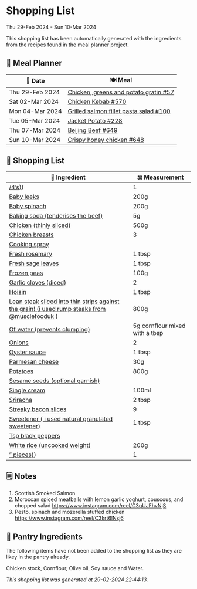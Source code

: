 # Shopping List

Thu 29-Feb 2024 - Sun 10-Mar 2024

This shopping list has been automatically generated with the ingredients from the recipes found in the meal planner project.

## 📅 Meal Planner

|📅 Date| 🍽️ Meal|
|----|----|
|Thu 29-Feb 2024|[Chicken, greens and potato gratin #57](https://github.com/jcallaghan/The-Cookbook/issues/57)|
|Sat 02-Mar 2024|[Chicken Kebab #570](https://github.com/jcallaghan/The-Cookbook/issues/570)|
|Mon 04-Mar 2024|[Grilled salmon fillet pasta salad #100](https://github.com/jcallaghan/The-Cookbook/issues/100)|
|Tue 05-Mar 2024|[Jacket Potato #228](https://github.com/jcallaghan/The-Cookbook/issues/228)|
|Thu 07-Mar 2024|[Beijing Beef #649](https://github.com/jcallaghan/The-Cookbook/issues/649)|
|Sun 10-Mar 2024|[Crispy honey chicken  #648](https://github.com/jcallaghan/The-Cookbook/issues/648)|

## 🛒 Shopping List

| 🍌 Ingredient| ⚖️ Measurement|
|----------|-----------|
|[/4’s)](https://www.sainsburys.co.uk/gol-ui/SearchResults//4’s))|1|
|[Baby leeks](https://www.sainsburys.co.uk/gol-ui/SearchResults/Baby%20leeks)|200g|
|[Baby spinach](https://www.sainsburys.co.uk/gol-ui/SearchResults/Baby%20spinach)|200g|
|[Baking soda (tenderises the beef)](https://www.sainsburys.co.uk/gol-ui/SearchResults/Baking%20soda%20(tenderises%20the%20beef))|5g|
|[Chicken (thinly sliced)](https://www.sainsburys.co.uk/gol-ui/SearchResults/Chicken%20(thinly%20sliced))|500g|
|[Chicken breasts](https://www.sainsburys.co.uk/gol-ui/SearchResults/Chicken%20breasts)|3|
|[Cooking spray](https://www.sainsburys.co.uk/gol-ui/SearchResults/Cooking%20spray)||
|[Fresh rosemary](https://www.sainsburys.co.uk/gol-ui/SearchResults/Fresh%20rosemary)|1 tbsp|
|[Fresh sage leaves](https://www.sainsburys.co.uk/gol-ui/SearchResults/Fresh%20sage%20leaves)|1 tbsp|
|[Frozen peas](https://www.sainsburys.co.uk/gol-ui/SearchResults/Frozen%20peas)|100g|
|[Garlic cloves (diced)](https://www.sainsburys.co.uk/gol-ui/SearchResults/Garlic%20cloves%20(diced))|2|
|[Hoisin](https://www.sainsburys.co.uk/gol-ui/SearchResults/Hoisin)|1 tbsp|
|[Lean steak sliced into thin strips against the grain! (i used rump steaks from @musclefooduk )](https://www.sainsburys.co.uk/gol-ui/SearchResults/Lean%20steak%20sliced%20into%20thin%20strips%20against%20the%20grain!%20(i%20used%20rump%20steaks%20from%20@musclefooduk%20))|800g|
|[Of water (prevents clumping)](https://www.sainsburys.co.uk/gol-ui/SearchResults/Of%20water%20(prevents%20clumping))|5g cornflour mixed with a tbsp|
|[Onions](https://www.sainsburys.co.uk/gol-ui/SearchResults/Onions)|2|
|[Oyster sauce](https://www.sainsburys.co.uk/gol-ui/SearchResults/Oyster%20sauce)|1 tbsp|
|[Parmesan cheese](https://www.sainsburys.co.uk/gol-ui/SearchResults/Parmesan%20cheese)|30g|
|[Potatoes](https://www.sainsburys.co.uk/gol-ui/SearchResults/Potatoes)|800g|
|[Sesame seeds (optional garnish)](https://www.sainsburys.co.uk/gol-ui/SearchResults/Sesame%20seeds%20(optional%20garnish))||
|[Single cream](https://www.sainsburys.co.uk/gol-ui/SearchResults/Single%20cream)|100ml|
|[Sriracha](https://www.sainsburys.co.uk/gol-ui/SearchResults/Sriracha)|2 tbsp|
|[Streaky bacon slices](https://www.sainsburys.co.uk/gol-ui/SearchResults/Streaky%20bacon%20slices)|9|
|[Sweetener ( i used natural granulated sweetener)](https://www.sainsburys.co.uk/gol-ui/SearchResults/Sweetener%20(%20i%20used%20natural%20granulated%20sweetener))|1 tbsp|
|[Tsp black peppers](https://www.sainsburys.co.uk/gol-ui/SearchResults/Tsp%20black%20peppers)||
|[White rice (uncooked weight)](https://www.sainsburys.co.uk/gol-ui/SearchResults/White%20rice%20(uncooked%20weight))|200g|
|[” pieces)](https://www.sainsburys.co.uk/gol-ui/SearchResults/”%20pieces))|1|

## 🗒️ Notes

1. Scottish Smoked Salmon
1. Moroccan spiced meatballs with lemon garlic yoghurt, couscous, and chopped salad https://www.instagram.com/reel/C3qUJFhvNjS
1. Pesto, spinach and mozerella stuffed chicken https://www.instagram.com/reel/C3krt6lNsj6

## 🏪 Pantry Ingredients

The following items have not been added to the shopping list as they are likey in the pantry already.

Chicken stock, Cornflour, Olive oil, Soy sauce and Water.


_This shopping list was generated at 29-02-2024 22:44:13._